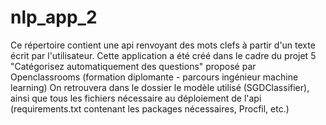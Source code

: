 # nlp_app_2
Ce répertoire contient une api renvoyant des mots clefs à partir d'un texte écrit par l'utilisateur.
Cette application a été créé dans le cadre du projet 5 "Catégorisez automatiquement des questions" proposé par Openclassrooms (formation diplomante - parcours ingénieur machine learning) 
On retrouvera dans le dossier le modèle utilisé (SGDClassifier), ainsi que tous les fichiers nécessaire au déploiement de l'api (requirements.txt contenant les packages nécessaires, Procfil, etc.)

